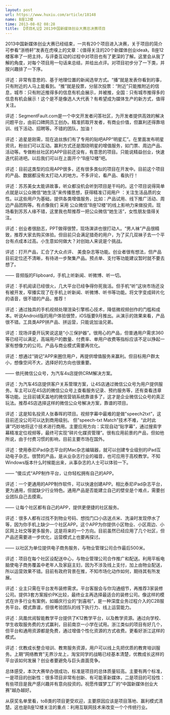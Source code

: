 ```yaml
---
layout: post
url: https://www.huxiu.com/article/18148
name: B座12楼
time: 2013-08-02 08:28
title: 【项目札记】2013中国新媒体创业大赛总决赛项目
---
```

2013中国新媒体创业大赛已经结束，一共有20个项目进入决赛，关于项目的简介可参看“浙杨轩”发表在虎嗅上的文章：《值得关注的20个新媒体创业idea》。B座12楼客串了一把主持，与评委互动的过程中对项目也有了更深的了解。这里会从我了解的角度，对每个项目用一句话来总结，并给出点评。对项目初步分了一下类，并按兴趣排了一下序。

评述：非常有意思的、基于地理位置的新闻选举方式。“播”就是发表你看到的事，只有附近的人马上能看到。“推”就是投票，分层次投票：“附近”只能推附近的信息，城市：只有附近推得多的信息有机会展示，并被推，全国：只有城市推得多的信息有机会展示！这个是不是像选人大代表？有希望成为媒体生产的新方式，值得关注。

评述：SegmentFault.com是一个中文开发者问答社区，为开发者提供高效的解决问题平台，由前口碑网员工创办。精准抓取开发者，有商业价值，但赢利还得靠培训、线下活动、招聘等。不错的团队，加油！

评述：追星是刚需，现在追丝族们有了专用的贴吧APP“明星汇”。在里面发布明星资讯，粉丝们可以互动。赢利方式还是围绕明星的增值服务，如门票、周边产品、活动等。专做粉丝社区的APP目前还没有，有意思的项目。只能说精益创业，快速迭代前进吧。以后我们可以在上面开个“B座12楼”吧。

评述：目前这类型的应用APP很多，还有很多类似的项目在开发中。目前这个项目的产品、数据都没有太打动人的地方。不多评论，看产品、看执行！

评述：苏苏美女太能讲故事，听众都没机会听到项目是干吗的。这个项目说得简单点就是以公众微信“她生活”来传播思想，获得精准订阅用户 ：关注生活品质的女性。以这些用户为基础，提供各类增值服务，比如：产品试用、线下推广活动、周边产品团购等。有点像我们 采用 公众微信“B座12楼”的线上影响力来做投资。现场看到苏苏人缘不错，这里我也帮推荐一把公众微信“她生活”，女性朋友值得关注。

评述：创业者很励志，PPT做得很赞，现场演讲也很打动人。“男人袜”产品很精致，推荐大家去购买体验。但目前只会满足猎奇的用户，为了买几双袜子去一个平台有点成本过高。小生意如何做大？对创始人来说是个挑战。

评述：打开产品，汇合了大众点评、 美食杂志等功能。创业者很有想法，但产品目前定位还不清晰，有待进一步聚集产品。预点单、支付等功能建议暂时就不要去想了。

—— 音频版的Flipboard，手机上听新闻、听微博、听一切。

评述：手机阅读已经很火，几大平台已经争得你死我活。但手机“听”这块市场还没有被开发，窄播实现了在手机上听新闻、听微博、听书等功能。将文字变成碎片化的语音，很不错的产品，推荐！

评述：通过独具的手机视频处理渲染引擎核心技术，降低微视频创作的门槛和成本。听说Android版的用户体验很赞，iOS版要9月推出。从演示的效果来看，产品很不错。工具类APP拼产品、拼运营，只能说加油兄弟。

评述：现场评委开玩笑说这是“小三保护器”。很用心的产品，但普通用户需求360等已经可以满足，高端用户的数量、付费率、单用户收费等指标应该不足以挣起一家有想像力的公司。产品与商业模式需要再优化。

评述：想通过“骑记”APP来圈住用户，再提供增值服务来赢利。但目标用户群太小，想像空间不大，选择好的方向也很重要。

—— 依托微信公众号，为汽车4s店提供CRM解决方案。

评述：为汽车4S店提供客户关系管理方案，让4S店通过微信公众号为用户提供服务。车主可以在4S店的微信公众号上查看服务记录、预约服务等，还有查看违章等功能。比目前铺天盖地的微信营销系统靠谱多了，这才是企业微信公众号的真正玩法。推荐4S店选择这样的微信公众号解决方案，靠谱的项目。

评述：这是知名投资人张春晖的项目。视频字幕中最难的是做"speech2txt”，这目前还没公司可以达到商用级别。 但"speech-txt Match"技术不难，“此时此课”巧妙地将这个技术进行商用。主要应用方向：实现自动“贴字幕”，通过搜索字幕精准定位视频等，最终可实现“碎片化媒资管理”。很有应用前景的产品，但如他所说，由于付费习惯的影响，目前主要市场在国外。

评述：使用泰尼iPad杂志平台的Mac杂志编辑器，就可以创建专业级别的iPad互动电子杂志。很赞的产品，是从业杂志行业的福音，也可应用于高校教学。不知Windows版本什么时候能出来，从事杂志的人士可以体验一下。

—— ”傻瓜式“APP制作平台，让你轻松拥有自己的APP。

评述：一个更通用的APP制作软件，可以快速创建APP。相比泰尼iPad杂志平台，更为通用，但就缺少行业特色。通用产品是否能建立自己的壁垒是个难点，需要创业团队自己去摸索。

—— 让每个社区都有自己的APP，提供更便捷的社区服务。

评述：很多人都有过找不到物业号码、想找门口小店送点米、洗澡时发现停水了等，因为你手机上缺少一个社区APP。这个APP为你提供小区物业、小区周边、小区网上社交等更多服务，这是将来的一个方向。目前虽然已经应用了几个社区，但产品还需要进一步优化，运营模式上也要再探讨。

—— 以社区为单位提供电子商务服务，与物业管理公司合作最后500米。

评述：项目在每个社区设配送中心，与物业管理公司合作推广和配送。利用平板电脑使电子商务覆盖中老年人及家庭主妇，因为不涉及线上支付，加上由物业配送，所以运营效果不错。目前有政府背景在推，不知市场化动作如何，期待其有所发展。

评述：业主只需在平台发布装修需求。平台客服会与你沟通细节，再推荐3家装修公司。提供3套方案报价PK比较，最终业主再选择最适合的装修公司。像这样的模式在许多行业有案例，如婚庆行业的“到喜啦”，是一种深度业务过程介入的C2B服务平台。模式靠谱，但很考验团队的线下执行力、线上运营能力。

评述：凤凰优阅智能教学平台提供了K12教学平台，以及教学资源。通过向学校、学生收取服务费的方式赢利，目前南京一小学在试用。浙江类似的项目有好几个，但平台和通用资源都是免费，通过增值个性化资源的方式收费。更看好浙江这样的模式。

评述：优教成长整合培训、教育服务资源，用户可以线上先把优质的教育培训服务。上期“网络教育”无界沙龙上，淘宝同学的战略已经基本清楚，优教成长这样的平台该如何发展？创业者要避免与巨头直面竞争。

总体感受，本次大赛举办很成功，标准是项目的总体质量较高。主要有两个标准，一是项目的创新性：很多项目非常有创新、有可能革新媒体，二是项目的可投性：有些项目是我产感兴趣并有意向投资的。祝愿传媒梦工厂的“中国新媒体创业大赛”越办越好。

从获奖名单里看，toB类的项目更受欢迎，主要原因应该是项目落地、赢利模式清楚。这也是B座12楼关注的重点：利用互联网技术来改变一个个传统行业。

